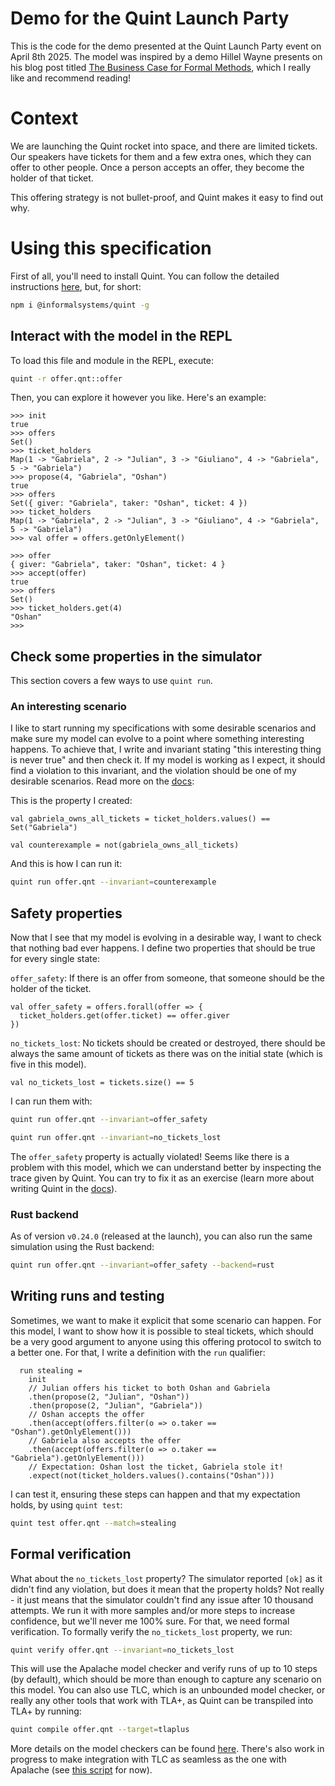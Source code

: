 # Demo for the Quint Launch Party

This is the code for the demo presented at the Quint Launch Party event on April
8th 2025. The model was inspired by a demo Hillel Wayne presents on his blog post titled
[The Business Case for Formal
Methods](https://www.hillelwayne.com/post/business-case-formal-methods/), which
I really like and recommend reading!

# Context

We are launching the Quint rocket into space, and there are limited tickets. Our speakers have tickets for them and a few extra ones, which they can offer to other people. Once a person accepts an offer, they become the holder of that ticket.

This offering strategy is not bullet-proof, and Quint makes it easy to find out why.

# Using this specification

First of all, you'll need to install Quint. You can follow the detailed instructions [here](https://quint-lang.org/docs/getting-started), but, for short:

```sh
npm i @informalsystems/quint -g
```

## Interact with the model in the REPL

To load this file and module in the REPL, execute:

```sh
quint -r offer.qnt::offer
```

Then, you can explore it however you like. Here's an example:

```bluespec
>>> init
true
>>> offers
Set()
>>> ticket_holders
Map(1 -> "Gabriela", 2 -> "Julian", 3 -> "Giuliano", 4 -> "Gabriela", 5 -> "Gabriela")
>>> propose(4, "Gabriela", "Oshan")
true
>>> offers
Set({ giver: "Gabriela", taker: "Oshan", ticket: 4 })
>>> ticket_holders
Map(1 -> "Gabriela", 2 -> "Julian", 3 -> "Giuliano", 4 -> "Gabriela", 5 -> "Gabriela")
>>> val offer = offers.getOnlyElement()

>>> offer
{ giver: "Gabriela", taker: "Oshan", ticket: 4 }
>>> accept(offer)
true
>>> offers
Set()
>>> ticket_holders.get(4)
"Oshan"
>>>
```

## Check some properties in the simulator

This section covers a few ways to use `quint run`.

### An interesting scenario

I like to start running my specifications with some desirable scenarios and make sure my model can evolve to a point where something interesting happens. To achieve that, I write and invariant stating "this interesting thing is never true" and then check it. If my model is working as I expect, it should find a violation to this invariant, and the violation should be one of my desirable scenarios. Read more on the [docs](https://quint-lang.org/docs/checking-properties#inspecting-interesting-traces-with---invariant):

This is the property I created:

```bluespec
val gabriela_owns_all_tickets = ticket_holders.values() == Set("Gabriela")

val counterexample = not(gabriela_owns_all_tickets)
```

And this is how I can run it:

```sh
quint run offer.qnt --invariant=counterexample
```

## Safety properties

Now that I see that my model is evolving in a desirable way, I want to check that nothing bad ever happens. I define two properties that should be true for every single state:

`offer_safety`: If there is an offer from someone, that someone should be the holder of the ticket.
```bluespec
val offer_safety = offers.forall(offer => {
  ticket_holders.get(offer.ticket) == offer.giver
})
```

`no_tickets_lost`: No tickets should be created or destroyed, there should be always the same amount of tickets as there was on the initial state (which is five in this model).
```bluespec
val no_tickets_lost = tickets.size() == 5
```

I can run them with:

```sh
quint run offer.qnt --invariant=offer_safety
```

```sh
quint run offer.qnt --invariant=no_tickets_lost
```

The `offer_safety` property is actually violated! Seems like there is a problem with this model, which we can understand better by inspecting the trace given by Quint. You can try to fix it as an exercise (learn more about writing Quint in the [docs](https://quint-lang.org/docs/language-basics)).

### Rust backend

As of version `v0.24.0` (released at the launch), you can also run the same simulation using the Rust backend:

```sh
quint run offer.qnt --invariant=offer_safety --backend=rust
```

## Writing runs and testing

Sometimes, we want to make it explicit that some scenario can happen. For this model, I want to show how it is possible to steal tickets, which should be a very good argument to anyone using this offering protocol to switch to a better one. For that, I write a definition with the `run` qualifier:

```bluespec
  run stealing =
    init
    // Julian offers his ticket to both Oshan and Gabriela
    .then(propose(2, "Julian", "Oshan"))
    .then(propose(2, "Julian", "Gabriela"))
    // Oshan accepts the offer
    .then(accept(offers.filter(o => o.taker == "Oshan").getOnlyElement()))
    // Gabriela also accepts the offer
    .then(accept(offers.filter(o => o.taker == "Gabriela").getOnlyElement()))
    // Expectation: Oshan lost the ticket, Gabriela stole it!
    .expect(not(ticket_holders.values().contains("Oshan")))
```

I can test it, ensuring these steps can happen and that my expectation holds, by using `quint test`:

```sh
quint test offer.qnt --match=stealing
```

## Formal verification

What about the `no_tickets_lost` property? The simulator reported `[ok]` as it didn't find any violation, but does it mean that the property holds? Not really - it just means that the simulator couldn't find any issue after 10 thousand attempts. We run it with more samples and/or more steps to increase confidence, but we'll never me 100% sure. For that, we need formal verification. To formally verify the `no_tickets_lost` property, we run:

```sh
quint verify offer.qnt --invariant=no_tickets_lost
```

This will use the Apalache model checker and verify runs of up to 10 steps (by default), which should be more than enough to capture any scenario on this model. You can also use TLC, which is an unbounded model checker, or really any other tools that work with TLA+, as Quint can be transpiled into TLA+ by running:

```sh
quint compile offer.qnt --target=tlaplus
```

More details on the model checkers can be found [here](https://quint-lang.org/docs/model-checkers). There's also work in progress to make integration with TLC as seamless as the one with Apalache (see [this script](https://github.com/informalsystems/quint/blob/main/tlc/check_with_tlc.sh) for now).

